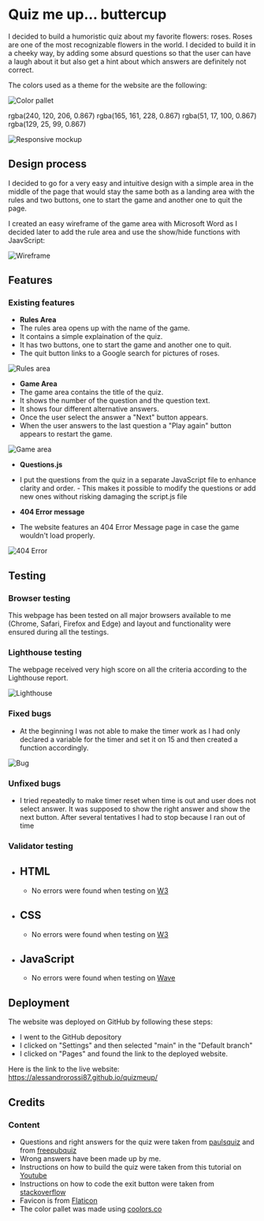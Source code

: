 # Quiz me up... buttercup

I decided to build a humoristic quiz about my favorite flowers: roses. Roses are one of the most recognizable flowers in the world. I decided to build it in a cheeky way, by adding some absurd questions so that the user can have a laugh about it but also get a hint about which answers are definitely not correct.

The colors used as a theme for the website are the following:

![Color pallet](https://github.com/AlessandroRossi87/quizmeup/blob/main/assets/images/colors.png)

rgba(240, 120, 206, 0.867)
rgba(165, 161, 228, 0.867)
rgba(51, 17, 100, 0.867)
rgba(129, 25, 99, 0.867)

![Responsive mockup](https://github.com/AlessandroRossi87/quizmeup/blob/main/assets/images/mockup.png)

## Design process

I decided to go for a very easy and intuitive design with a simple area in the middle of the page that would stay the same both as a landing area with the rules and two buttons, one to start the game and another one to quit the page.

I created an easy wireframe of the game area with Microsoft Word as I decided later to add the rule area and use the show/hide functions with JaavScript:

![Wireframe](https://github.com/AlessandroRossi87/quizmeup/blob/main/assets/images/wireframe.png)

## Features

### Existing features

- **Rules Area**
- The rules area opens up with the name of the game.
- It contains a simple explaination of the quiz.
- It has two buttons, one to start the game and another one to quit.
- The quit button links to a Google search for pictures of roses.

![Rules area](https://github.com/AlessandroRossi87/quizmeup/blob/main/assets/images/rulearea.png)

- **Game Area**
- The game area contains the title of the quiz.
- It shows the number of the question and the question text.
- It shows four different alternative answers.
- Once the user select the answer a "Next" button appears.
- When the user answers to the last question a "Play again" button appears to restart the game.

![Game area](https://github.com/AlessandroRossi87/quizmeup/blob/main/assets/images/gamearea.png)

- **Questions.js**
- I put the questions from the quiz in a separate JavaScript file to enhance clarity and order. - This makes it possible to modify the questions or add new ones without risking damaging the script.js file

- **404 Error message**
- The website features an 404 Error Message page in case the game wouldn't load properly.

![404 Error](https://github.com/AlessandroRossi87/quizmeup/blob/main/assets/images/404error.png)

## Testing

### Browser testing

This webpage has been tested on all major browsers available to me (Chrome, Safari, Firefox and Edge) and layout and functionality were ensured during all the testings.

### Lighthouse testing

The webpage received very high score on all the criteria according to the Lighthouse report.

![Lighthouse](https://github.com/AlessandroRossi87/quizmeup/blob/main/assets/images/lighthouse.png)

### Fixed bugs
- At the beginning I was not able to make the timer work as I had only declared a variable for the timer and set it on 15 and then created a function accordingly.
 
![Bug](https://github.com/AlessandroRossi87/quizmeup/blob/main/assets/images/timerbug.png)

### Unfixed bugs
- I tried repeatedly to make timer reset when time is out and user does not select answer. It was supposed to show the right answer and show the next button. After several tentatives I had to stop because I ran out of time

### Validator testing

- ## HTML
  - No errors were found when testing on [W3](https://validator.w3.org/nu/?doc=https%3A%2F%2Falessandrorossi87.github.io%2Fquizmeup%2F)

- ## CSS
  - No errors were found when testing on [W3](https://jigsaw.w3.org/css-validator/validator?uri=https%3A%2F%2Falessandrorossi87.github.io%2Fquizmeup%2F&profile=css3svg&usermedium=all&warning=1&vextwarning=&lang=en)

- ## JavaScript
  - No errors were found when testing on [Wave](https://wave.webaim.org/report#/https://alessandrorossi87.github.io/quizmeup/)

## Deployment

The website was deployed on GitHub by following these steps:

- I went to the GitHub depository
- I clicked on "Settings" and then selected "main" in the "Default branch"
- I clicked on "Pages" and found the link to the deployed website.

Here is the link to the live website: <https://alessandrorossi87.github.io/quizmeup/>

## Credits

### Content

- Questions and right answers for the quiz were taken from [paulsquiz](https://www.paulsquiz.com/other-quizzes-mainmenu-161/202-free-quiz-questions/27-other-trivia-quizzes/2140-roses-quiz-1) and from [freepubquiz](http://www.freepubquiz.co.uk/roses-quiz.html)
- Wrong answers have been made up by me.
- Instructions on how to build the quiz were taken from this tutorial on [Youtube](https://www.youtube.com/watch?v=PBcqGxrr9g8)
- Instructions on how to code the exit button were taken from [stackoverflow](https://stackoverflow.com/questions/57536070/how-to-make-button-open-a-link-in-new-tab-in-javascript)
- Favicon is from [Flaticon](https://www.flaticon.com/free-icon/rose_1407574)
- The color pallet was made using [coolors.co](https://coolors.co/)
